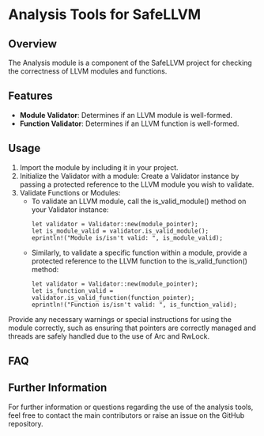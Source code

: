 # Analysis Tools for SafeLLVM

## Overview
The Analysis module is a component of the SafeLLVM project for checking the correctness of LLVM modules and functions.

## Features
- **Module Validator**: Determines if an LLVM module is well-formed.
- **Function Validator**: Determines if an LLVM function is well-formed.

## Usage
1. Import the module by including it in your project.
2. Initialize the Validator with a module: Create a Validator instance by passing a protected reference to the LLVM module you wish to validate.
3. Validate Functions or Modules: 
   - To validate an LLVM module, call the is_valid_module() method on your Validator instance:
        ```
        let validator = Validator::new(module_pointer);
        let is_module_valid = validator.is_valid_module();
        eprintln!("Module is/isn't valid: ", is_module_valid);
        ```
   - Similarly, to validate a specific function within a module, provide a protected reference to the LLVM function to the is_valid_function() method:
        ```
        let validator = Validator::new(module_pointer);
        let is_function_valid = validator.is_valid_function(function_pointer);
        eprintln!("Function is/isn't valid: ", is_function_valid);
        ```

Provide any necessary warnings or special instructions for using the module correctly, such as ensuring that pointers are correctly managed and threads are safely handled due to the use of Arc and RwLock.

## FAQ

## Further Information
For further information or questions regarding the use of the analysis tools, feel free to contact the main contributors or raise an issue on the GitHub repository.
